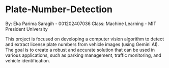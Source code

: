 # Plate-Number-Detection
By: Eka Parima Saragih - 001202407036
Class: Machine Learning - MIT President University

This project is focused on developing a computer vision algorithm to detect and extract license plate numbers from vehicle images (using Gemini AI). 
The goal is to create a robust and accurate solution that can be used in various applications, such as parking management, traffic monitoring, and vehicle identification.

